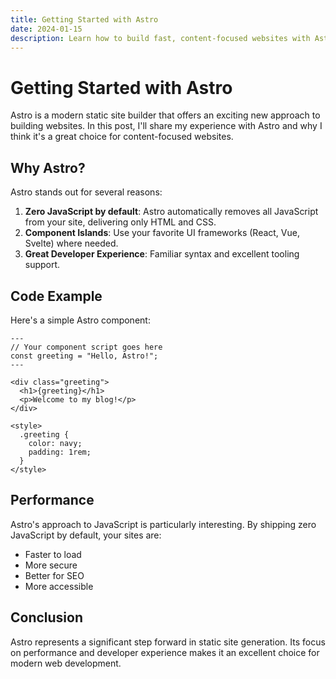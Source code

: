 ```yaml
---
title: Getting Started with Astro
date: 2024-01-15
description: Learn how to build fast, content-focused websites with Astro's unique approach to web development.
---
```


# Getting Started with Astro

Astro is a modern static site builder that offers an exciting new approach to building websites. In this post, I'll share my experience with Astro and why I think it's a great choice for content-focused websites.

## Why Astro?

Astro stands out for several reasons:

1. **Zero JavaScript by default**: Astro automatically removes all JavaScript from your site, delivering only HTML and CSS.
2. **Component Islands**: Use your favorite UI frameworks (React, Vue, Svelte) where needed.
3. **Great Developer Experience**: Familiar syntax and excellent tooling support.

## Code Example

Here's a simple Astro component:

```astro
---
// Your component script goes here
const greeting = "Hello, Astro!";
---

<div class="greeting">
  <h1>{greeting}</h1>
  <p>Welcome to my blog!</p>
</div>

<style>
  .greeting {
    color: navy;
    padding: 1rem;
  }
</style>
```

## Performance

Astro's approach to JavaScript is particularly interesting. By shipping zero JavaScript by default, your sites are:

- Faster to load
- More secure
- Better for SEO
- More accessible

## Conclusion

Astro represents a significant step forward in static site generation. Its focus on performance and developer experience makes it an excellent choice for modern web development.